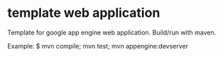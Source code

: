 # template web application
Template for google app engine web application. Build/run with maven.

Example:
  $ mvn compile; mvn test; mvn appengine:devserver


